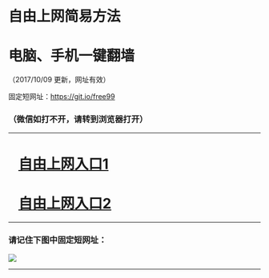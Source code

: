 ﻿# 自由上网简易方法

# 电脑、手机一键翻墙

（2017/10/09 更新，网址有效）

固定短网址：https://git.io/free99

### （微信如打不开，请转到浏览器打开）


***





# &nbsp;&nbsp; <a href="http://ft254811659.fwq-tz-1001.info/fwqtz01.html?t=10090019641 " target="_blank">自由上网入口1</a>
# &nbsp;&nbsp; <a href="http://ft77414829.fwq-tz-1002.info/fwqtz02.html?t=10090011390 " target="_blank">自由上网入口2</a>
***

### 请记住下图中固定短网址：

<img src="https://s3-us-west-2.amazonaws.com/fwq-1001/yjfq-20170905okok.png" /> 


***

